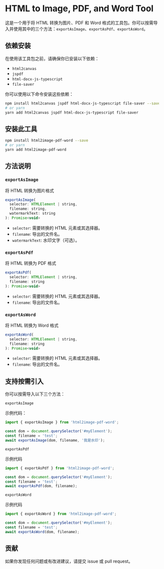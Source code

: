 # HTML to Image, PDF, and Word Tool

这是一个用于将 HTML 转换为图片、PDF 和 Word 格式的工具包。你可以按需导入并使用其中的三个方法：`exportAsImage`、`exportAsPdf`、`exportAsWord`。

## 依赖安装

在使用该工具包之前，请确保你已安装以下依赖：

- `html2canvas`
- `jspdf`
- `html-docx-js-typescript`
- `file-saver`

你可以使用以下命令安装这些依赖：

```bash
npm install html2canvas jspdf html-docx-js-typescript file-saver --save
# or yarn
yarn add html2canvas jspdf html-docx-js-typescript file-saver
```

## 安装此工具

```bash
npm install html2image-pdf-word --save
# or yarn
yarn add html2image-pdf-word
```

## 方法说明

### `exportAsImage`

将 HTML 转换为图片格式

```js
exportAsImage(
  selector: HTMLElement | string,
  filename: string,
  watermarkText: string
): Promise<void>
```

- `selector`: 需要转换的 HTML 元素或其选择器。
- `filename`: 导出的文件名。
- `watermarkText`: 水印文字（可选）。

### `exportAsPdf`

将 HTML 转换为 PDF 格式

```js
exportAsPdf(
  selector: HTMLElement | string,
  filename: string
): Promise<void>

```

- `selector`: 需要转换的 HTML 元素或其选择器。
- `filename`: 导出的文件名。

### `exportAsWord`

将 HTML 转换为 Word 格式

```js
exportAsWord(
  selector: HTMLElement | string,
  filename: string
): Promise<void>
```

- `selector`: 需要转换的 HTML 元素或其选择器。
- `filename`: 导出的文件名。

## 支持按需引入

你可以按需导入以下三个方法：

`exportAsImage`

示例代码：

```js
import { exportAsImage } from 'html2image-pdf-word';

const dom = document.querySelector('#myElement');
const filename = 'test';
await exportAsImage(dom, filename, '我是水印');
```

`exportAsPdf`

示例代码

```js
import { exportAsPdf } from 'html2image-pdf-word';

const dom = document.querySelector('#myElement');
const filename = 'test';
await exportAsPdf(dom, filename);
```

`exportAsWord`

示例代码

```js
import { exportAsWord } from 'html2image-pdf-word';

const dom = document.querySelector('#myElement');
const filename = 'test';
await exportAsWord(dom, filename);
```

## 贡献

如果你发现任何问题或有改进建议，请提交 issue 或 pull request。
